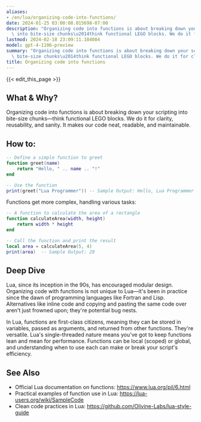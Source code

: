 ```yaml
---
aliases:
- /en/lua/organizing-code-into-functions/
date: 2024-01-25 03:00:08.015698-07:00
description: "Organizing code into functions is about breaking down your scripting\
  \ into bite-size chunks\u2014think functional LEGO blocks. We do it for clarity,\u2026"
lastmod: 2024-02-18 23:09:11.184084
model: gpt-4-1106-preview
summary: "Organizing code into functions is about breaking down your scripting into\
  \ bite-size chunks\u2014think functional LEGO blocks. We do it for clarity,\u2026"
title: Organizing code into functions
---
```


{{< edit_this_page >}}

## What & Why?
Organizing code into functions is about breaking down your scripting into bite-size chunks—think functional LEGO blocks. We do it for clarity, reusability, and sanity. It makes our code neat, readable, and maintainable.

## How to:
```Lua
-- Define a simple function to greet
function greet(name)
    return "Hello, " .. name .. "!"
end

-- Use the function
print(greet("Lua Programmer")) -- Sample Output: Hello, Lua Programmer!
```

Functions get more complex, handling various tasks:
```Lua
-- A function to calculate the area of a rectangle
function calculateArea(width, height)
    return width * height
end

-- Call the function and print the result
local area = calculateArea(5, 4)
print(area)  -- Sample Output: 20
```

## Deep Dive
Lua, since its inception in the 90s, has encouraged modular design. Organizing code with functions is not unique to Lua—it's been in practice since the dawn of programming languages like Fortran and Lisp. Alternatives like inline code and copying and pasting the same code over aren't just frowned upon; they're potential bug nests.

In Lua, functions are first-class citizens, meaning they can be stored in variables, passed as arguments, and returned from other functions. They're versatile. Lua's single-threaded nature means you've got to keep functions lean and mean for performance. Functions can be local (scoped) or global, and understanding when to use each can make or break your script's efficiency.

## See Also
- Official Lua documentation on functions: https://www.lua.org/pil/6.html
- Practical examples of function use in Lua: https://lua-users.org/wiki/SampleCode
- Clean code practices in Lua: https://github.com/Olivine-Labs/lua-style-guide
